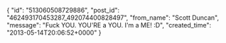  {
   "id": "513060508729886",
   "post_id": "462493170453287_492074400828497",
   "from_name": "Scott Duncan",
   "message": "Fuck YOU. YOU'RE a YOU. I'm a ME! :D",
   "created_time": "2013-05-14T20:06:52+0000"
 }
